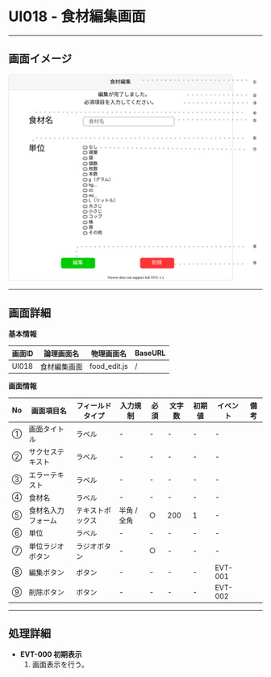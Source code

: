 # UI018 - 食材編集画面

---

## 画面イメージ
![画面イメージ](./画面イメージ.drawio.svg)

---

## 画面詳細

**基本情報**

| 画面ID | 論理画面名   | 物理画面名      | BaseURL |
| ------ | ----------- | -------------- | ------- |
| UI018  | 食材編集画面 | food_edit.js  | /       |

**画面情報**

| No  | 画面項目名         | フィールドタイプ | 入力規制   | 必須 | 文字数 | 初期値 | イベント | 備考 |
| --- | ----------------- | --------------- | --------- | ---- | ------ | ------ | -------- | ---- |
| ①   | 画面タイトル       | ラベル          | -          | -    | -      | -      | -        |      |
| ②   | サクセステキスト   | ラベル          | -          | -    | -      | -      | -        |      |
| ③   | エラーテキスト     | ラベル          | -          | -    | -      | -      | -        |      |
| ④   | 食材名            | ラベル          | -          | -    | -      | -      | -        |      |
| ⑤   | 食材名入力フォーム | テキストボックス | 半角 / 全角 | ○    | 200    | 1      | -        |      |
| ⑥   | 単位              | ラベル          | -          | -    | -      | -      | -        |      |
| ⑦   | 単位ラジオボタン   | ラジオボタン     | -          | ○    | -      | -      | -        |      |
| ⑧   | 編集ボタン         | ボタン          | -          | -    | -      | -      | EVT-001  |      |
| ⑨   | 削除ボタン         | ボタン          | -          | -    | -      | -      | EVT-002  |      |

---

## 処理詳細

- **EVT-000 初期表示**
    1. 画面表示を行う。

<br>

